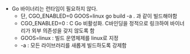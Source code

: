 - Go 바이너리는 런타임이 필요하지 않다.
	- 단, CGO_ENABLED=0 GOOS=linux go build -a . 과 같이 빌드해야함
	- CGO_ENABLED=0 : C Go 비활성화. C바인딩을 정적으로 링크하여 바이너리가 외부 의존성을 갖지 않도록 함
	- GOOS=linux : 빌드 운영체제를 linux로 지정
	- -a : 모든 라이브러리를 새롭게 빌드하도록 강제함